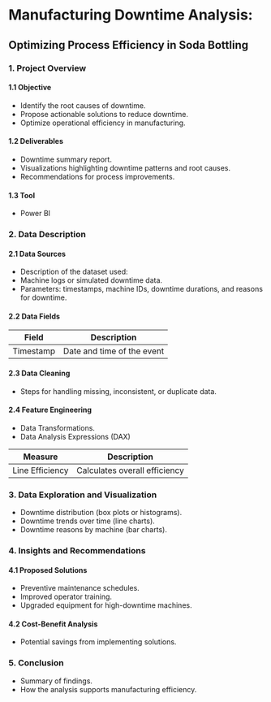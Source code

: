 # Manufacturing Downtime Analysis:
## Optimizing Process Efficiency in Soda Bottling

### 1. Project Overview
#### 1.1 Objective
- Identify the root causes of downtime.
- Propose actionable solutions to reduce downtime.
- Optimize operational efficiency in manufacturing.

#### 1.2 Deliverables
- Downtime summary report.
- Visualizations highlighting downtime patterns and root causes.
- Recommendations for process improvements.

#### 1.3 Tool
- Power BI

### 2. Data Description
#### 2.1 Data Sources
- Description of the dataset used:
- Machine logs or simulated downtime data.
- Parameters: timestamps, machine IDs, downtime durations, and reasons for downtime.

#### 2.2 Data Fields

Field | Description
----------|----------
Timestamp | Date and time of the event

#### 2.3 Data Cleaning
- Steps for handling missing, inconsistent, or duplicate data.

#### 2.4 Feature Engineering
- Data Transformations.
- Data Analysis Expressions (DAX)

Measure | Description
----------|----------
Line Efficiency | Calculates overall efficiency

### 3. Data Exploration and Visualization
- Downtime distribution (box plots or histograms).
- Downtime trends over time (line charts).
- Downtime reasons by machine (bar charts).

### 4. Insights and Recommendations
#### 4.1 Proposed Solutions
- Preventive maintenance schedules.
- Improved operator training.
- Upgraded equipment for high-downtime machines.

#### 4.2 Cost-Benefit Analysis
- Potential savings from implementing solutions.

### 5. Conclusion
- Summary of findings.
- How the analysis supports manufacturing efficiency.
